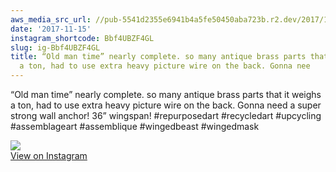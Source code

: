 ```yaml
---
aws_media_src_url: //pub-5541d2355e6941b4a5fe50450aba723b.r2.dev/2017/11/2017-11-15_01-52-25_UTC.jpg
date: '2017-11-15'
instagram_shortcode: Bbf4UBZF4GL
slug: ig-Bbf4UBZF4GL
title: “Old man time” nearly complete. so many antique brass parts that it weighs
  a ton, had to use extra heavy picture wire on the back. Gonna nee
---
```


“Old man time” nearly complete. so many antique brass parts that it weighs a ton, had to use extra heavy picture wire on the back. Gonna need a super strong wall anchor! 36” wingspan! #repurposedart #recycledart #upcycling #assemblageart #assemblique #wingedbeast #wingedmask 

![](//pub-5541d2355e6941b4a5fe50450aba723b.r2.dev/2017/11/2017-11-15_01-52-25_UTC.jpg)   
[View on Instagram](https://www.instagram.com/p/Bbf4UBZF4GL/)